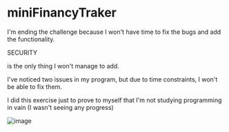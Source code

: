 # miniFinancyTraker

I'm ending the challenge because I won't have time to fix the bugs and add the functionality.

SECURITY

is the only thing I won't manage to add.

I've noticed two issues in my program, but due to time constraints, I won't be able to fix them.

I did this exercise just to prove to myself that I'm not studying programming in vain (I wasn't seeing any progress)


![image](https://github.com/user-attachments/assets/b8959bee-87c4-4429-b971-7e92764be5ce)
